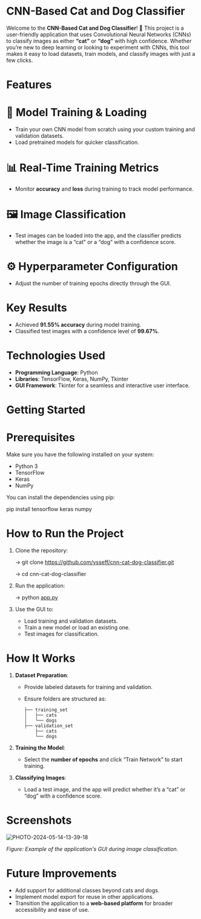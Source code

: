 # **CNN-Based Cat and Dog Classifier**

Welcome to the **CNN-Based Cat and Dog Classifier**! 🎉 This project is a user-friendly application that uses Convolutional Neural Networks (CNNs) to classify images as either **“cat”** or **“dog”** with high confidence. Whether you’re new to deep learning or looking to experiment with CNNs, this tool makes it easy to load datasets, train models, and classify images with just a few clicks.

# **Features**

# **🧠 Model Training & Loading**

- Train your own CNN model from scratch using your custom training and validation datasets.
- Load pretrained models for quicker classification.

# **📊 Real-Time Training Metrics**

- Monitor **accuracy** and **loss** during training to track model performance.

# **🖼️ Image Classification**

- Test images can be loaded into the app, and the classifier predicts whether the image is a “cat” or a “dog” with a confidence score.

# **⚙️ Hyperparameter Configuration**

- Adjust the number of training epochs directly through the GUI.

# **Key Results**

- Achieved **91.55% accuracy** during model training.
- Classified test images with a confidence level of **99.67%**.

# **Technologies Used**

- **Programming Language**: Python
- **Libraries**: TensorFlow, Keras, NumPy, Tkinter
- **GUI Framework**: Tkinter for a seamless and interactive user interface.

# **Getting Started**

# **Prerequisites**

Make sure you have the following installed on your system:

- Python 3
- TensorFlow
- Keras
- NumPy

You can install the dependencies using pip:

pip install tensorflow keras numpy

# **How to Run the Project**

1. Clone the repository:
    
    → git clone https://github.com/ysseff/cnn-cat-dog-classifier.git
    
    → cd cnn-cat-dog-classifier
    
2. Run the application:
    
    → python [app.py](http://app.py/)
    
3. Use the GUI to:
    - Load training and validation datasets.
    - Train a new model or load an existing one.
    - Test images for classification.

# **How It Works**

1. **Dataset Preparation**:
    - Provide labeled datasets for training and validation.
    - Ensure folders are structured as:
        
        ```
        ├── training_set
        │   ├── cats
        │   └── dogs
        ├── validation_set
            ├── cats
            └── dogs
        
        ```
        
2. **Training the Model**:
    - Select the **number of epochs** and click “Train Network” to start training.
3. **Classifying Images**:
    - Load a test image, and the app will predict whether it’s a “cat” or “dog” with a confidence score.

# **Screenshots**

![PHOTO-2024-05-14-13-39-18](https://github.com/user-attachments/assets/c2909619-7288-4f16-b07e-bddea39b728b)

*Figure: Example of the application's GUI during image classification.*

# **Future Improvements**

- Add support for additional classes beyond cats and dogs.
- Implement model export for reuse in other applications.
- Transition the application to a **web-based platform** for broader accessibility and ease of use.
